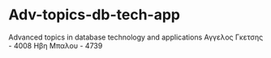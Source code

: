# Adv-topics-db-tech-app
Advanced topics in database technology and applications
Αγγελος Γκετσης - 4008
Ηβη Μπαλου - 4739
